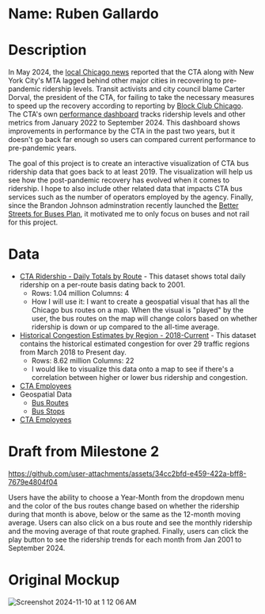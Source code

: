 # Name: Ruben Gallardo
# Description
In May 2024, the [local Chicago news](https://wgntv.com/news/chicago-news/cta-lags-comparable-cities-in-ridership-recovery-staffing-shortage-remains-a-crisis/) reported that the CTA along with New York City's MTA lagged behind other major cities in recovering to pre-pandemic ridership levels. Transit activists and city council blame Carter Dorval, the president of the CTA, for failing to take the necessary measures to speed up the recovery according to reporting by [Block Club Chicago](https://blockclubchicago.org/2024/05/22/resolution-calling-for-cta-presidents-firing-resignation-stalls-despite-support-from-majority-of-council/). The CTA's own [performance dashboard](https://www.transitchicago.com/performance/) tracks ridership levels and other metrics from January 2022 to September 2024. This dashboard shows improvements in performance by the CTA in the past two years, but it doesn't go back far enough so users can compared current performance to pre-pandemic years. 

The goal of this project is to create an interactive visualization of CTA bus ridership data that goes back to at least 2019.  The visualization will help us see how the post-pandemic recovery has evolved when it comes to ridership. I hope to also include other related data that impacts CTA bus services such as the number of operators employed by the agency. Finally, since the Brandon Johnson adminstration recently launched the [Better Streets for Buses Plan](https://betterstreetsforbuses.com/), it motivated me to only focus on buses and not rail for this project.

# Data 
- [CTA Ridership - Daily Totals by Route](https://data.cityofchicago.org/Transportation/CTA-Ridership-Bus-Routes-Daily-Totals-by-Route/jyb9-n7fm/about_data) - This dataset shows total daily ridership on a per-route basis dating back to 2001.
  - Rows: 1.04 million Columns: 4
  - How I will use it: I want to create a geospatial visual that has all the Chicago bus routes on a map. When the visual is "played" by the user, the bus routes on the map will change colors based on whether ridership is down or up compared to the all-time average.
- [Historical Congestion Estimates by Region - 2018-Current](https://data.cityofchicago.org/Transportation/Chicago-Traffic-Tracker-Historical-Congestion-Esti/kf7e-cur8/about_data) - This dataset contains the historical estimated congestion for over 29 traffic regions from March 2018 to Present day. 
  - Rows: 8.62 million Columns: 22
  - I would like to visualize this data onto a map to see if there's a correlation between higher or lower bus ridership and congestion. 
- [CTA Employees](https://rtams.org/media/datasets/cta-employees)
- Geospatial Data
  - [Bus Routes](https://data.cityofchicago.org/Transportation/CTA-Bus-Routes-Map/6qfa-9dtu)
  - [Bus Stops](https://data.cityofchicago.org/Transportation/CTA-Bus-Stops/hvnx-qtky)
- [CTA Employees](https://rtams.org/media/datasets/cta-employees)

# Draft from Milestone 2
https://github.com/user-attachments/assets/34cc2bfd-e459-422a-bff8-7679e4804f04

Users have the ability to choose a Year-Month from the dropdown menu and the color of the bus routes change based on whether the ridership during that month is above, below or the same as the 12-month moving average. Users can also click on a bus route and see the monthly ridership and the moving average of that route graphed. Finally, users can click the play button to see the ridership trends for each month from Jan 2001 to September 2024.

# Original Mockup
![Screenshot 2024-11-10 at 1 12 06 AM](https://github.com/user-attachments/assets/351308ec-50c3-4746-9571-1a7270665b40)